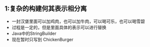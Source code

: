 ## 1:复杂的构建何其表示相分离
- 一封汉堡里面可以加鸡肉，也可以加牛肉，可以喝可乐，也可以喝雪碧
- 过程是一定的，但是里面具体的表示可以进行替换
- Java中的StringBuilder 
- 现在暂时只写到 ChickenBurger